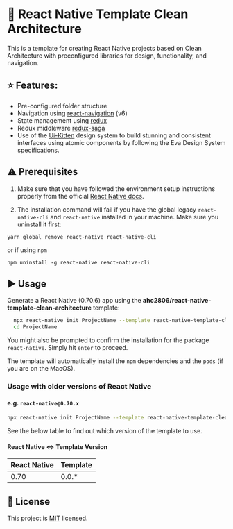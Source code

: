 # :honeybee: React Native Template Clean Architecture

This is a template for creating React Native projects based on Clean Architecture with preconfigured libraries for design, functionality, and navigation.

## :star: Features:

- Pre-configured folder structure
- Navigation using [react-navigation](https://reactnavigation.org/) (v6)
- State management using [redux](https://es.redux.js.org/)
- Redux middleware [redux-saga](https://redux-saga.js.org/r)
- Use of the [Ui-Kitten](https://akveo.github.io/react-native-ui-kitten/) design system to build stunning and consistent interfaces using atomic components by following the Eva Design System specifications.

## :warning: Prerequisites

1. Make sure that you have followed the environment setup instructions properly from the official [React Native docs](https://reactnative.dev/docs/environment-setup).

2. The installation command will fail if you have the global legacy `react-native-cli` and `react-native` installed in your machine. Make sure you uninstall it first:

```shell
yarn global remove react-native react-native-cli
```

or if using `npm`

```shell
npm uninstall -g react-native react-native-cli
```

## :arrow_forward: Usage

Generate a React Native (0.70.6) app using the **ahc2806/react-native-template-clean-architecture** template:

```bash
  npx react-native init ProjectName --template react-native-template-clean-architecture
  cd ProjectName
```

You might also be prompted to confirm the installation for the package `react-native`. Simply hit `enter` to proceed.

The template will automatically install the `npm` dependencies and the `pods` (if you are on the MacOS).

### Usage with older versions of React Native

#### e.g. `react-native@0.70.x`

```sh
npx react-native init ProjectName --template react-native-template-clean-architecture@0.0.1
```

See the below table to find out which version of the template to use.

#### React Native <=> Template Version

| React Native | Template |
| ------------ | -------- |
| 0.70         | 0.0.\*   |

## :bookmark: License

This project is [MIT](LICENSE) licensed.
